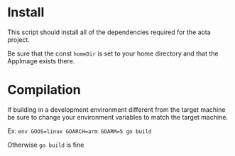 # Install
This script should install all of the dependencies required for the aota project.

Be sure that the const `homeDir` is set to your home directory and that the AppImage exists there.

# Compilation
If building in a development environment different from the target machine be sure to change your environment
variables to match the target machine.

Ex: `env GOOS=linux GOARCH=arm GOARM=5 go build`

Otherwise `go build` is fine